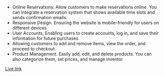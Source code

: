 * Online Reservations: Allow customers to make reservations online. You can integrate a reservation system that shows available time slots and sends confirmation emails.
*  Responsive Design. Ensuring the website is mobile-friendly for users on different devices
* User Accounts, Enabling users to create accounts, log in, and save their information for future purchases
* Allowing customers to add and remove items, view the order, and proceed to checkout.
*  Product Management. Easily add, edit, and delete products. You can also categorize them, set prices, and manage inventor

[Live link](https://restaurant-manage-4ccbf.web.app/)